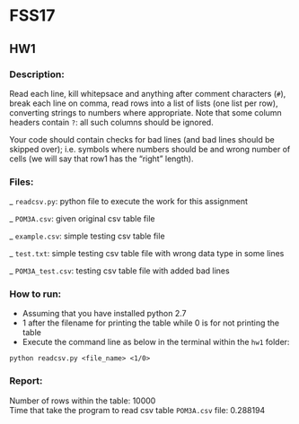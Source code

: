 # FSS17
## HW1

### Description: 

Read each line, kill whitepsace and anything after comment characters (`#`), break each line on comma, read rows into a list of lists (one list per row), converting strings to numbers where appropriate. Note that some column headers contain `?`: all such columns should be ignored. 

Your code should contain checks for bad lines (and bad lines should be skipped over); i.e. symbols where numbers should be and wrong number of cells (we will say that row1 has the “right” length).

### Files: 

_ `readcsv.py`: python file to execute the work for this assignment 

_ `POM3A.csv`: given original csv table file 

_ `example.csv`: simple testing csv table file 

_ `test.txt`: simple testing csv table file with wrong data type in some lines

_ `POM3A_test.csv`: testing csv table file with added bad lines 

### How to run:

- Assuming that you have installed python 2.7
- 1 after the filename for printing the table while 0 is for not printing the table
- Execute the command line as below in the terminal within the `hw1` folder:
```
python readcsv.py <file_name> <1/0>
```

### Report:
Number of rows within the table: 10000
<br>
Time that take the program to read csv table `POM3A.csv` file: 0.288194
